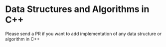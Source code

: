 # Data Structures and Algorithms in C++

Please send a PR if you want to add implementation of any data structure or algorithm in C++

